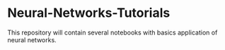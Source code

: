 # Neural-Networks-Tutorials

This repository will contain several notebooks with basics application of neural networks.

